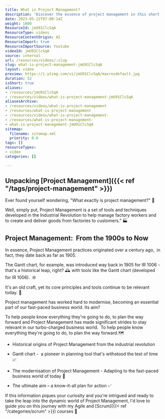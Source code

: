 ```yaml
---
title: What is Project Management?
description: 'Discover the essence of project management in this short video! Learn how it evolved from manufacturing to enhance teamwork and efficiency. #agile #scrum'
date: 2023-05-22T07:00:14Z
weight: 1000
ResourceId: jmU91ClcSqA
ResourceType: videos
ResourceContentOrigin: AI
ResourceImport: true
ResourceImportSource: Youtube
videoId: jmU91ClcSqA
source: internal
url: /resources/videos/:slug
slug: what-is-project-management-jmU91ClcSqA
layout: video
preview: https://i.ytimg.com/vi/jmU91ClcSqA/maxresdefault.jpg
duration: 52
isShort: true
aliases:
- /resources/jmU91ClcSqA
- /resources/videos/what-is-project-management-jmU91ClcSqA
aliasesArchive:
- /resources/videos/what-is-project-management
- /resources/what-is-project-management
- /resources/videos/what-is-project-management-
- /resources/what-is-project-management-
- what-is-project-management-jmU91ClcSqA
sitemap:
  filename: sitemap.xml
  priority: 0.6
tags: []
resourceTypes:
- video
categories: []

---
```

## Unpacking [Project Management]({{< ref "/tags/project-management" >}})

Ever found yourself wondering, "What exactly is project management?" 🎯

Well, simply put, Project Management is a set of tools and techniques developed in the Industrial Revolution to help manage factory workers and to create and deliver goods from factories to customers." 🏭

## Project Management:  From the 1900s to Now

In essence, Project Management practices originated over a century ago,  in fact, they date back as far as 1905. 

The Gantt chart, for example, was introduced way back in 1905 for IR 1006 - that's a historical leap, right? 🕰️ with tools like the Gantt chart (developed for IR 1006).  🌐

It's an old craft, yet its core principles and tools continue to be relevant today. 📅

Project management has worked hard to modernise, becoming an essential part of our fast-paced business world. Its aim?

To help people know everything they're going to do, to plan the way forward and Project Management has made significant strides to stay relevant in our turbo-charged business world.  To help people know everything they're going to do, to plan the way forward.🗺️

- Historical origins of Project Management from the industrial revolution

- Gantt chart -  a pioneer in planning tool that's withstood the test of time 📈

- The modernisation of Project Management - Adapting to the fast-paced business world of today 🚀

- The ultimate aim – a know-it-all plan for action ✅

If this information piques your curiosity and you're intrigued and ready to take the leap into the dynamic world of Project Management, I'd love to guide you on this journey with my Agile and [Scrum]({{< ref "/categories/scrum" >}}) courses 🚀
